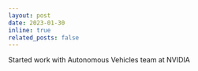 ```yaml
---
layout: post
date: 2023-01-30
inline: true
related_posts: false
---
```


Started work with Autonomous Vehicles team at NVIDIA
